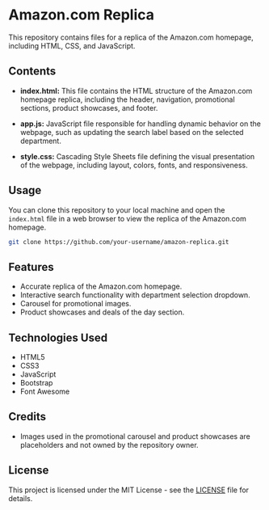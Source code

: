 # Amazon.com Replica

This repository contains files for a replica of the Amazon.com homepage, including HTML, CSS, and JavaScript.

## Contents

- **index.html:** This file contains the HTML structure of the Amazon.com homepage replica, including the header, navigation, promotional sections, product showcases, and footer.
  
- **app.js:** JavaScript file responsible for handling dynamic behavior on the webpage, such as updating the search label based on the selected department.

- **style.css:** Cascading Style Sheets file defining the visual presentation of the webpage, including layout, colors, fonts, and responsiveness.

## Usage

You can clone this repository to your local machine and open the `index.html` file in a web browser to view the replica of the Amazon.com homepage.

```bash
git clone https://github.com/your-username/amazon-replica.git
```

## Features

- Accurate replica of the Amazon.com homepage.
- Interactive search functionality with department selection dropdown.
- Carousel for promotional images.
- Product showcases and deals of the day section.

## Technologies Used

- HTML5
- CSS3
- JavaScript
- Bootstrap
- Font Awesome

## Credits

- Images used in the promotional carousel and product showcases are placeholders and not owned by the repository owner.

## License

This project is licensed under the MIT License - see the [LICENSE](LICENSE) file for details.
